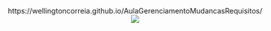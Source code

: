 <center>
  https://wellingtoncorreia.github.io/AulaGerenciamentoMudancasRequisitos/ <br>
  <img src="https://github.com/user-attachments/assets/39ac230f-7b4c-46fe-863f-5ea44b602841" />
</center>
